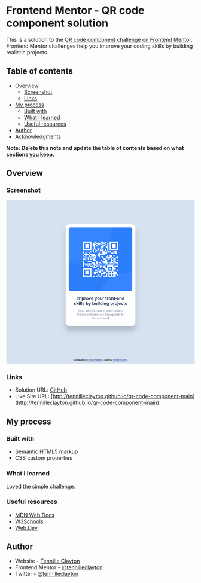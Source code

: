 # Frontend Mentor - QR code component solution

This is a solution to the [QR code component challenge on Frontend Mentor](https://www.frontendmentor.io/challenges/qr-code-component-iux_sIO_H). Frontend Mentor challenges help you improve your coding skills by building realistic projects.

## Table of contents

- [Overview](#overview)
  - [Screenshot](#screenshot)
  - [Links](#links)
- [My process](#my-process)
  - [Built with](#built-with)
  - [What I learned](#what-i-learned)
  - [Useful resources](#useful-resources)
- [Author](#author)
- [Acknowledgments](#acknowledgments)

**Note: Delete this note and update the table of contents based on what sections you keep.**

## Overview

### Screenshot

![](images/screenshot.png)

### Links

- Solution URL: [GitHub](https://github.com/tennilleclayton/qr-code-component-main)
- Live Site URL: [http://tennilleclayton.github.io/qr-code-component-main](http://tennilleclayton.github.io/qr-code-component-main)

## My process

### Built with

- Semantic HTML5 markup
- CSS custom properties

### What I learned

Loved the simple challenge.

### Useful resources

- [MDN Web Docs](https://developer.mozilla.org/en-US/)
- [W3Schools](https://www.w3schools.com/css/default.asp)
- [Web.Dev](https://web.dev/learn)

## Author

- Website - [Tennille Clayton](https://github.com/tennilleclayton)
- Frontend Mentor - [@tennilleclayton](https://www.frontendmentor.io/profile/tennilleclayton)
- Twitter - [@tennilleclayton](https://www.twitter.com/tennilleclayton)
